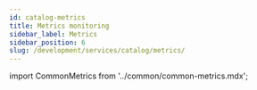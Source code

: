 ```yaml
---
id: catalog-metrics
title: Metrics monitoring
sidebar_label: Metrics
sidebar_position: 6
slug: /development/services/catalog/metrics/
---
```

import CommonMetrics from '../common/common-metrics.mdx';

<CommonMetrics />






